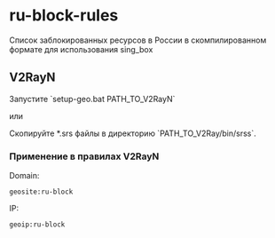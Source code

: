 # ru-block-rules
Список заблокированных ресурсов в России в скомпилированном формате для использования sing_box


## V2RayN
<p>Запустите `setup-geo.bat PATH_TO_V2RayN`</p>
<p>или</p>
<p>Скопируйте *.srs файлы в директорию `PATH_TO_V2Ray/bin/srss`.</p>

### Применение в правилах V2RayN

Domain:
```
geosite:ru-block
```

IP:
```
geoip:ru-block
```
